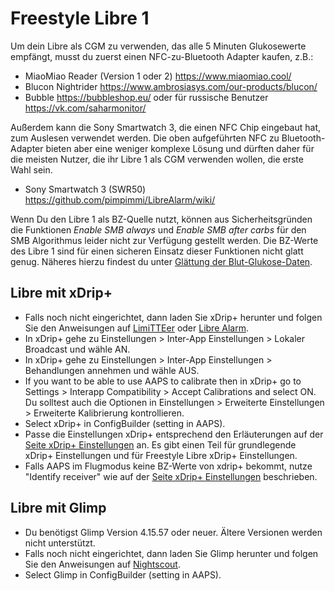 # Freestyle Libre 1

Um dein Libre als CGM zu verwenden, das alle 5 Minuten Glukosewerte empfängt, musst du zuerst einen NFC-zu-Bluetooth Adapter kaufen, z.B.:

-   MiaoMiao Reader (Version 1 oder 2) <https://www.miaomiao.cool/>
-   Blucon Nightrider <https://www.ambrosiasys.com/our-products/blucon/>
-   Bubble <https://bubbleshop.eu/> oder für russische Benutzer <https://vk.com/saharmonitor/>

Außerdem kann die Sony Smartwatch 3, die einen NFC Chip eingebaut hat, zum Auslesen verwendet werden. Die oben aufgeführten NFC zu Bluetooth-Adapter bieten aber eine weniger komplexe Lösung und dürften daher für die meisten Nutzer, die ihr Libre 1 als CGM verwenden wollen, die erste Wahl sein.

-   Sony Smartwatch 3 (SWR50) <https://github.com/pimpimmi/LibreAlarm/wiki/>

Wenn Du den Libre 1 als BZ-Quelle nutzt, können aus Sicherheitsgründen die Funktionen *Enable SMB always* und *Enable SMB after carbs* für den SMB Algorithmus leider nicht zur Verfügung gestellt werden. Die BZ-Werte des Libre 1 sind für einen sicheren Einsatz dieser Funktionen nicht glatt genug. Näheres hierzu findest du unter [Glättung der Blut-Glukose-Daten](../Usage/Smoothing-Blood-Glucose-Data-in-xDrip.md).

## Libre mit xDrip+

-   Falls noch nicht eingerichtet, dann laden Sie xDrip+ herunter und folgen Sie den Anweisungen auf [LimiTTEer](https://github.com/JoernL/LimiTTer) oder [Libre Alarm](https://github.com/pimpimmi/LibreAlarm/wiki).
-   In xDrip+ gehe zu Einstellungen > Inter-App Einstellungen > Lokaler Broadcast und wähle AN.
-   In xDrip+ gehe zu Einstellungen > Inter-App Einstellungen > Behandlungen annehmen und wähle AUS.
-   If you want to be able to use AAPS to calibrate then in xDrip+ go to Settings > Interapp Compatibility > Accept Calibrations and select ON. Du solltest auch die Optionen in Einstellungen > Erweiterte Einstellungen > Erweiterte Kalibrierung kontrollieren.
-   Select xDrip+ in ConfigBuilder (setting in AAPS).
-   Passe die Einstellungen xDrip+ entsprechend den Erläuterungen auf der [Seite xDrip+ Einstellungen](../Configuration/xdrip.md) an. Es gibt einen Teil für grundlegende xDrip+ Einstellungen und für Freestyle Libre xDrip+ Einstellungen.
-   Falls AAPS im Flugmodus keine BZ-Werte von xdrip+ bekommt, nutze "Identify receiver" wie auf der [Seite xDrip+ Einstellungen](../Configuration/xdrip.md) beschrieben.

## Libre mit Glimp

-   Du benötigst Glimp Version 4.15.57 oder neuer. Ältere Versionen werden nicht unterstützt.
-   Falls noch nicht eingerichtet, dann laden Sie Glimp herunter und folgen Sie den Anweisungen auf [Nightscout](https://nightscout.github.io/uploader/setup/#glimp).
-   Select Glimp in ConfigBuilder (setting in AAPS).
